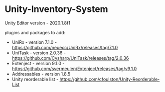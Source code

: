 # Unity-Inventory-System

Unity Editor version - 2020.1.8f1

plugins and packages to add:
- UniRx - version 7.1.0 - https://github.com/neuecc/UniRx/releases/tag/7.1.0
- UniTask - version 2.0.36 - https://github.com/Cysharp/UniTask/releases/tag/2.0.36 
- Extenject - version 9.1.0 - https://github.com/svermeulen/Extenject/releases/tag/v9.1.0
- Addressables - version 1.8.5
- Unity reorderable list - https://github.com/cfoulston/Unity-Reorderable-List
